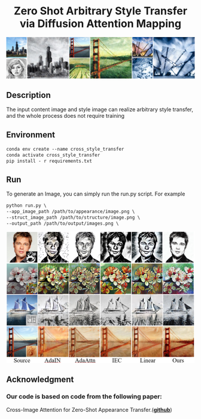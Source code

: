 <h1 align = "center">Zero Shot Arbitrary Style Transfer via Diffusion Attention Mapping</h1>



![appearance](results/appearance.png)

## Description

The input content image and style image can realize arbitrary style transfer, and the whole process does not require training

## Environment

```
conda env create --name cross_style_transfer
conda activate cross_style_transfer
pip install - r requirements.txt
```

## Run

To generate an Image, you can simply run the run.py script. For example

```
python run.py \
--app_image_path /path/to/appearance/image.png \
--struct_image_path /path/to/structure/image.png \
--output_path /path/to/output/images.png \
```

![compare](results/compare.png)

## Acknowledgment

### Our code is based on code from the following paper:

Cross-Image Attention for Zero-Shot Appearance Transfer.([**github**](https://github.com/garibida/cross-image-attention))

